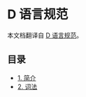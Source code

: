 # D 语言规范

本文档翻译自 [D 语言规范](https://dlang.org/spec/spec.html)。

## 目录

* [1. 简介](intro.md)
* [2. 词法](lex.md)

